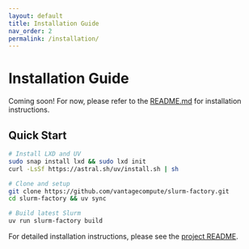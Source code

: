 ```yaml
---
layout: default
title: Installation Guide
nav_order: 2
permalink: /installation/
---
```


# Installation Guide

Coming soon! For now, please refer to the [README.md](https://github.com/vantagecompute/slurm-factory/blob/dev/README.md) for installation instructions.

## Quick Start

```bash
# Install LXD and UV
sudo snap install lxd && sudo lxd init
curl -LsSf https://astral.sh/uv/install.sh | sh

# Clone and setup
git clone https://github.com/vantagecompute/slurm-factory.git
cd slurm-factory && uv sync

# Build latest Slurm
uv run slurm-factory build
```

For detailed installation instructions, please see the [project README](https://github.com/vantagecompute/slurm-factory/blob/dev/README.md).
